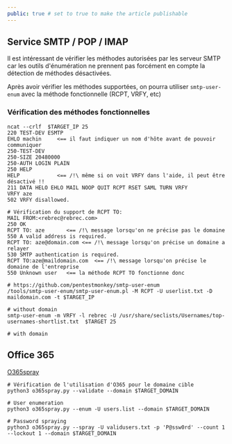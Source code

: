 ```yaml
---
public: true # set to true to make the article publishable
---
```

## Service SMTP / POP / IMAP

Il est intéressant de vérifier les méthodes autorisées par les serveur SMTP car les outils d'énumération ne prennent pas forcément en compte la détection de méthodes désactivées.

Après avoir vérifier les méthodes supportées, on pourra utiliser `smtp-user-enum` avec la méthode fonctionnelle (RCPT, VRFY, etc)

### Vérification des méthodes fonctionnelles

```
ncat --crlf  $TARGET_IP 25
220 TEST-DEV ESMTP
EHLO machin     <== il faut indiquer un nom d'hôte avant de pouvoir communiquer
250-TEST-DEV
250-SIZE 20480000
250-AUTH LOGIN PLAIN
250 HELP
HELP            <== /!\ même si on voit VRFY dans l'aide, il peut être désactivé !!
211 DATA HELO EHLO MAIL NOOP QUIT RCPT RSET SAML TURN VRFY
VRFY aze
502 VRFY disallowed.

# Vérification du support de RCPT TO:
MAIL FROM:<rebrec@rebrec.com>
250 OK
RCPT TO: aze       <== /!\ message lorsqu'on ne précise pas le domaine
550 A valid address is required.
RCPT TO: aze@domain.com <== /!\ message lorsqu'on précise un domaine a relayer
530 SMTP authentication is required.
RCPT TO:aze@maildomain.com  <== /!\ message lorsqu'on précise le domaine de l'entreprise
550 Unknown user   <== la méthode RCPT TO fonctionne donc
```

```shell
# https://github.com/pentestmonkey/smtp-user-enum
/tools/smtp-user-enum/smtp-user-enum.pl -M RCPT -U userlist.txt -D maildomain.com -t $TARGET_IP

# without domain
smtp-user-enum -m VRFY -l rebrec -U /usr/share/seclists/Usernames/top-usernames-shortlist.txt  $TARGET 25  

# with domain

```

## Office 365

[O365spray](https://github.com/0xZDH/o365spray)

```
# Vérification de l'utilisation d'O365 pour le domaine cible
python3 o365spray.py --validate --domain $TARGET_DOMAIN

# User enumeration
python3 o365spray.py --enum -U users.list --domain $TARGET_DOMAIN

# Password spraying
python3 o365spray.py --spray -U validusers.txt -p 'P@ssw0rd' --count 1 --lockout 1 --domain $TARGET_DOMAIN
```
